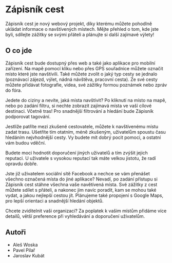 <h1>Zápisník cest</h1>

<p>Zápisník cest je nový webový projekt, díky kterému můžete pohodlně ukládat informace o navštívených místech. Mějte přehled o tom, kde jste byli,
sdílejte zážitky se svými přáteli a plánujte si další zajímavé výlety!</p>

<h2>O co jde</h2>
<p>Zápisník cest bude dostupný přes web a také jako aplikace pro mobilní zařízení. Na mapě pomocí kliku nebo přes GPS souřadnice můžete označit místo které jste navštívili. Také můžete zvolit o jaký typ cesty se jednalo (poznávací zájezd, výlet, nádná návštěva, pracovní cesta). Ze své cesty můžete přidávat fotografie, videa, své zážitky formou poznámek nebo zpráv do fóra.</p>

<p>Jedete do ciziny a nevíte, jaká místa navštívit? Po kliknutí na místo na mapě, nebo po zadání filtru, si nechte zobrazit zajímavá místa ve vaší cílové destinaci. Včetně tras! Pro snadnější filtrování a hledání bude Zápisník podporovat tagování.</p>    

<p>Jestliže patříte mezi zkušené cestovatele, můžete k navštívenému místu zadat trasu. Ušetříte tím otatním, méně zkušeným, uživatelům spoustu času hledáním nejvhodnější cesty. Vy budete mít dobrý pocit pomoci, a ostatní vám budou vděční.</p>

<p>Budete moci hodnotit doporučení jiných uživatelů a tím zvýšit jejich reputaci. U uživatele s vysokou reputací tak máte velkou jistotu, že radí opravdu dobře.</p>

<p>Jste již uživatelem sociální sítě Facebook a nechce se vám přenášet všechno označená místa do jiné aplikace? Nevadí, po zadání přístupu si Zápisník cest stáhne všechna vaše navětívená místa. Své zážitky z cest můžete sdílet s přáteli, a nakonec jim navíc poradit, kam se mohou také vydat, a jakou nejlepší cestou jít. Plánujeme také propojení s Google Maps, pro lepší orientaci a snadnější hledání objektů.</p>

<p>Chcete zviditelnit vaši organizaci? Za poplatek k vašim místům přidáme více detailů, větší preference při vyhledávání a doporučení uživatelům.</p>

<h2>Autoři</h2>
<ul>
	<li>Aleš Woska</li>
	<li>Pavel Pilař</li>
	<li>Jaroslav Kubát</li>
</ul>